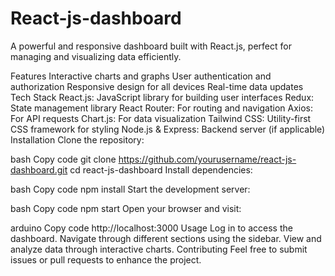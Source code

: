 # React-js-dashboard

A powerful and responsive dashboard built with React.js, perfect for managing and visualizing data efficiently.

Features
Interactive charts and graphs
User authentication and authorization
Responsive design for all devices
Real-time data updates
Tech Stack
React.js: JavaScript library for building user interfaces
Redux: State management library
React Router: For routing and navigation
Axios: For API requests
Chart.js: For data visualization
Tailwind CSS: Utility-first CSS framework for styling
Node.js & Express: Backend server (if applicable)
Installation
Clone the repository:

bash
Copy code
git clone https://github.com/yourusername/react-js-dashboard.git
cd react-js-dashboard
Install dependencies:

bash
Copy code
npm install
Start the development server:

bash
Copy code
npm start
Open your browser and visit:

arduino
Copy code
http://localhost:3000
Usage
Log in to access the dashboard.
Navigate through different sections using the sidebar.
View and analyze data through interactive charts.
Contributing
Feel free to submit issues or pull requests to enhance the project.



